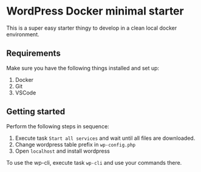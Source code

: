 # WordPress Docker minimal starter

This is a super easy starter thingy to develop in a clean local docker environment.

## Requirements

Make sure you have the following things installed and set up:

1. Docker
2. Git
3. VSCode

## Getting started

Perform the following steps in sequence:

1. Execute task `Start all services` and wait until all files are downloaded.
2. Change wordpress table prefix in `wp-config.php`
3. Open `localhost` and install wordpress

To use the wp-cli, execute task `wp-cli` and use your commands there.